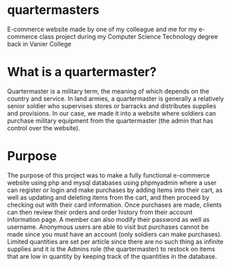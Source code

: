 # quartermasters
E-commerce website made by one of my colleague and me for my e-commerce class project during my Computer Science Technology degree back in Vanier College

# What is a quartermaster?
Quartermaster is a military term, the meaning of which depends on the country and service. In land armies, a quartermaster is generally a relatively senior soldier who supervises stores or barracks and distributes supplies and provisions. In our case, we made it into a website where soldiers can purchase military equipment from the quartermaster (the admin that has control over the website).

# Purpose 
The purpose of this project was to make a fully functional e-commerce website using php and mysql databases using phpmyadmin where a user can register or login and make purchases by adding items into their cart, as well as updating and deleting items from the cart, and then proceed by checking out with their card information. Once purchases are made, clients can then review their orders and order history from their account information page. A member can also modify their password as well as username. Anonymous users are able to visit but purchases cannot be made since you must have an account (only soldiers can make purchases). Limited quantities are set per article since there are no such thing as infinite supplies and it is the Admins role (the quartermaster) to restock on items that are low in quantity by keeping track of the quantities in the database. 
